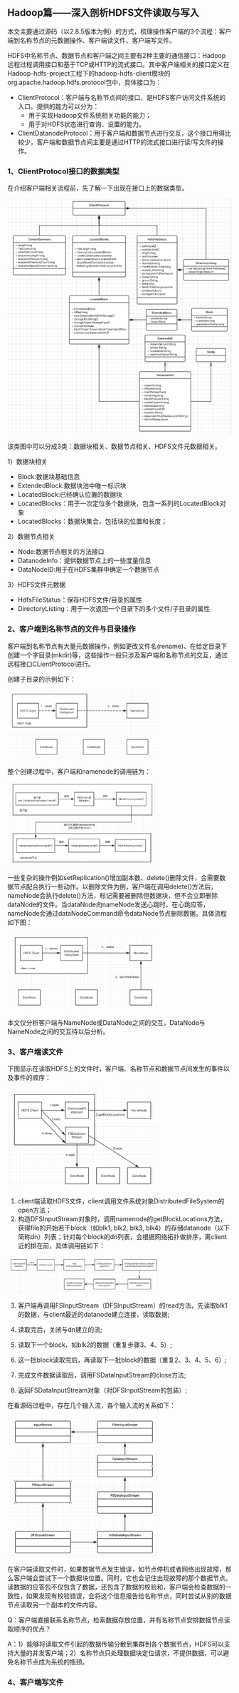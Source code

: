 ## Hadoop篇——深入剖析HDFS文件读取与写入



本文主要通过源码（以2.8.5版本为例）的方式，梳理操作客户端的3个流程：客户端到名称节点的元数据操作、客户端读文件、客户端写文件。

HDFS中名称节点、数据节点和客户端之间主要有2种主要的通信接口：Hadoop远程过程调用接口和基于TCP或HTTP的流式接口。其中客户端相关的接口定义在Hadoop-hdfs-project工程下的hadoop-hdfs-client模块的org.apache.hadoop.hdfs.protocol包中，具体接口为：

- ClientProtocol：客户端与名称节点间的接口，是HDFS客户访问文件系统的入口。提供的能力可以分为：
  - 用于实现Hadoop文件系统相关功能的能力；
  - 用于对HDFS状态进行查询、设置的能力。
- ClientDatanodeProtocol：用于客户端和数据节点进行交互，这个接口用得比较少，客户端和数据节点间主要是通过HTTP的流式接口进行读/写文件的操作。



### 1、ClientProtocol接口的数据类型

在介绍客户端相关流程前，先了解一下出现在接口上的数据类型。

<img src="../img/ClientProtocol类图.png" alt="ClientProtocol类图" style="zoom:67%;" />

该类图中可以分成3类：数据块相关、数据节点相关、HDFS文件元数据相关。

1）数据块相关

- Block:数据块基础信息
- ExtendedBlock:数据块池中唯一标识块
- LocatedBlock:已经确认位置的数据块
- LocatedBlocks：用于一次定位多个数据块，包含一系列的LocatedBlock对象
- LocatedBlocks：数据块集合，包括块的位置和长度；

2）数据节点相关

- Node:数据节点相关的方法接口
- DatanodeInfo：提供数据节点上的一些度量信息
- DataNodeID:用于在HDFS集群中确定一个数据节点

3）HDFS文件元数据

- HdfsFileStatus：保存HDFS文件/目录的属性
- DirectoryListing：用于一次返回一个目录下的多个文件/子目录的属性

### 2、客户端到名称节点的文件与目录操作

客户端到名称节点有大量元数据操作，例如更改文件名(rename)、在给定目录下创建一个字目录(mkdir)等，这些操作一般只涉及客户端和名称节点的交互，通过远程接口CLientProtocol进行。

创建子目录的示例如下：

<img src="../img/hadoop-客户端创建目录操作.png" alt="hadoop-客户端创建目录操作" style="zoom: 33%;" />

整个创建过程中，客户端和namenode的调用链为：

<img src="../img/Hadoop-客户端创建目录调用链.png" alt="Hadoop-客户端创建目录调用链" style="zoom: 33%;" />

一些复杂的操作例如setReplication()增加副本数、delete()删除文件，会需要数据节点配合执行一些动作。以删除文件为例，客户端在调用delete()方法后，nameNode会执行delete()方法，标记需要被删除但数据块，但不会立即删除dataNode的文件。当dataNode向nameNode发送心跳时，在心跳应答，nameNode会通过dataNodeCommand命令dataNode节点删除数据。具体流程如下图：

<img src="../img/Hadoop-删除文件流程.png" alt="Hadoop-删除文件流程" style="zoom: 33%;" />

本文仅分析客户端与NameNode或DataNode之间的交互，DataNode与NameNode之间的交互待以后分析。

### 3、客户端读文件

下图显示在读取HDFS上的文件时，客户端、名称节点和数据节点间发生的事件以及事件的顺序：

<img src="../img/Hadoop-读取文件流程.png" alt="Hadoop-读取文件流程" style="zoom: 33%;" />

1. client端读取HDFS文件，client调用文件系统对象DistributedFileSystem的open方法；
2. 构造DFSInputStream对象时，调用namenode的getBlockLocations方法，获得file的开始若干block（如blk1, blk2, blk3, blk4）的存储datanode（以下简称dn）列表；针对每个block的dn列表，会根据网络拓扑做排序，离client近的排在前，具体调用链如下：

<img src="../img/Hadoop读取文件-客户端调用链.png" alt="Hadoop读取文件-客户端调用链" style="zoom: 33%;" />

3. 客户端再调用FSInputStream（DFSInputStream）的read方法，先读取blk1的数据，与client最近的datanode建立连接，读取数据;

4. 读取完后，关闭与dn建立的流;

5. 读取下一个block，如blk2的数据（重复步骤3、4、5）;

6. 这一批block读取完后，再读取下一批block的数据（重复2、3、4、5、6）;

7. 完成文件数据读取后，调用FSDataInputStream的close方法;

8. 返回FSDataInputStream对象（对DFSInputStream的包装）;

在看源码过程中，存在几个输入流，各个输入流的关系如下：

<img src="../img/Hadoop-输入流类图.png" alt="Hadoop-输入流类图" style="zoom: 33%;" />

在客户端读取文件时，如果数据节点发生错误，如节点停机或者网络出现故障，那么客户端会尝试下一个数据块位置。同时，它也会记住出现故障的那个数据节点。读数据的应答包不仅包含了数据，还包含了数据的校验和，客户端会检查数据的一致性，如果发现有校验错误，会将这个信息报告给名称节点，同时尝试从别的数据节点读取另一个副本的文件内容。

Q：客户端直接联系名称节点，检索数据存放位置，并有名称节点安排数据节点读取顺序的优点？

A：1）能够将读取文件引起的数据传输分散到集群到各个数据节点，HDFS可以支持大量的并发客户端；2）名称节点只处理数据块定位请求，不提供数据，可以避免名称节点成为系统的瓶颈。

### 4、客户端写文件